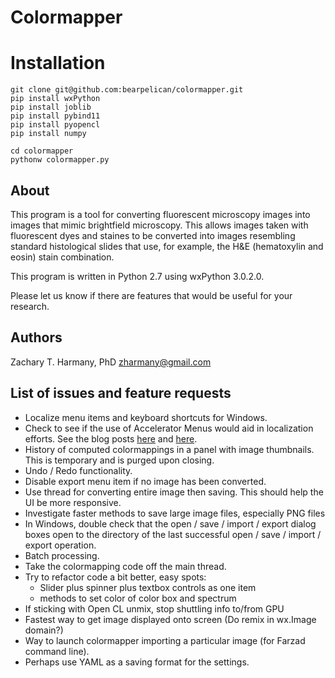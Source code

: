 # Colormapper

# Installation

```
git clone git@github.com:bearpelican/colormapper.git
pip install wxPython
pip install joblib
pip install pybind11
pip install pyopencl
pip install numpy

cd colormapper
pythonw colormapper.py
```


## About

This program is a tool for converting fluorescent microscopy images into images that mimic brightfield microscopy. This allows images taken with fluorescent dyes and staines to be converted into images resembling standard histological slides that use, for example, the H&E (hematoxylin and eosin) stain combination. 

This program is written in Python 2.7 using wxPython 3.0.2.0.

Please let us know if there are features that would be useful for your research.

## Authors

Zachary T. Harmany, PhD
zharmany@gmail.com

## List of issues and feature requests

- Localize menu items and keyboard shortcuts for Windows.
- Check to see if the use of Accelerator Menus would aid in localization efforts. See the blog posts [here](http://www.blog.pythonlibrary.org/2010/12/02/wxpython-keyboard-shortcuts-accelerators/) and [here](http://www.blog.pythonlibrary.org/2008/07/02/wxpython-working-with-menus-toolbars-and-accelerators/).
- History of computed colormappings in a panel with image thumbnails. This is temporary and is purged upon closing.
- Undo / Redo functionality.
- Disable export menu item if no image has been converted.
- Use thread for converting entire image then saving. This should help the UI be more responsive.
- Investigate faster methods to save large image files, especially PNG files
- In Windows, double check that the open / save / import / export dialog boxes open to the directory of the last successful open / save / import / export operation. 
- Batch processing.
- Take the colormapping code off the main thread.
- Try to refactor code a bit better, easy spots:
    - Slider plus spinner plus textbox controls as one item
    - methods to set color of color box and spectrum
- If sticking with Open CL unmix, stop shuttling info to/from GPU
- Fastest way to get image displayed onto screen (Do remix in wx.Image domain?)
- Way to launch colormapper importing a particular image (for Farzad command line).
- Perhaps use YAML as a saving format for the settings.


